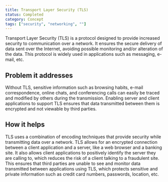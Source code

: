 ```yaml
---
title: Transport Layer Security (TLS)
status: Completed
category: Concept
tags: ["security", "networking", ""]
---
```



Transport Layer Security (TLS) is a protocol designed to provide increased security to communication over a network. 
It ensures the secure delivery of data sent over the Internet, 
avoiding possible monitoring and/or alteration of the data. 
This protocol is widely used in applications such as messaging, e-mail, etc.

## Problem it addresses 

Without TLS, sensitive information such as browsing habits, e-mail correspondence, online chats, and conferencing calls can 
easily be traced and modified by others during the transmission. 
Enabling server and client applications to support TLS ensures that 
data transmitted between them is encrypted and not viewable by third parties.

## How it helps

TLS uses a combination of encoding techniques that provide security while transmitting data over a network. 
TLS allows for an encrypted connection between a client application and a server, like a web browser and a banking site. 
It also allows client applications to positively identify the server they are calling to, 
which reduces the risk of a client talking to a fraudulent site. 
This ensures that third parties are unable to see and monitor data transmitted between applications using TLS, 
which protects sensitive and private information such as credit card numbers, passwords, location, etc.
